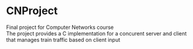 # CNProject

Final project for Computer Networks course<br/>
The project provides a C implementation for a concurent server and client that manages train traffic based on client input
